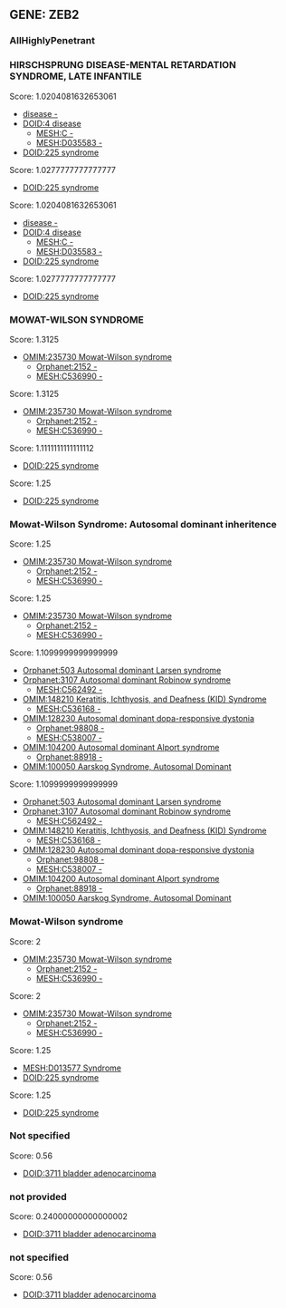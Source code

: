 
## GENE: ZEB2

### AllHighlyPenetrant

### HIRSCHSPRUNG DISEASE-MENTAL RETARDATION SYNDROME, LATE INFANTILE

Score: 1.0204081632653061

 * [disease -](http://beta.monarchinitiative.org/disease/disease)
 * [DOID:4 disease](http://beta.monarchinitiative.org/disease/DOID:4)
    * [MESH:C -](http://beta.monarchinitiative.org/disease/MESH:C)
    * [MESH:D035583 -](http://beta.monarchinitiative.org/disease/MESH:D035583)
 * [DOID:225 syndrome](http://beta.monarchinitiative.org/disease/DOID:225)

Score: 1.0277777777777777

 * [DOID:225 syndrome](http://beta.monarchinitiative.org/disease/DOID:225)

Score: 1.0204081632653061

 * [disease -](http://beta.monarchinitiative.org/disease/disease)
 * [DOID:4 disease](http://beta.monarchinitiative.org/disease/DOID:4)
    * [MESH:C -](http://beta.monarchinitiative.org/disease/MESH:C)
    * [MESH:D035583 -](http://beta.monarchinitiative.org/disease/MESH:D035583)
 * [DOID:225 syndrome](http://beta.monarchinitiative.org/disease/DOID:225)

Score: 1.0277777777777777

 * [DOID:225 syndrome](http://beta.monarchinitiative.org/disease/DOID:225)

### MOWAT-WILSON SYNDROME

Score: 1.3125

 * [OMIM:235730 Mowat-Wilson syndrome](http://beta.monarchinitiative.org/disease/OMIM:235730)
    * [Orphanet:2152 -](http://beta.monarchinitiative.org/disease/Orphanet:2152)
    * [MESH:C536990 -](http://beta.monarchinitiative.org/disease/MESH:C536990)

Score: 1.3125

 * [OMIM:235730 Mowat-Wilson syndrome](http://beta.monarchinitiative.org/disease/OMIM:235730)
    * [Orphanet:2152 -](http://beta.monarchinitiative.org/disease/Orphanet:2152)
    * [MESH:C536990 -](http://beta.monarchinitiative.org/disease/MESH:C536990)

Score: 1.1111111111111112

 * [DOID:225 syndrome](http://beta.monarchinitiative.org/disease/DOID:225)

Score: 1.25

 * [DOID:225 syndrome](http://beta.monarchinitiative.org/disease/DOID:225)

### Mowat-Wilson Syndrome: Autosomal dominant inheritence

Score: 1.25

 * [OMIM:235730 Mowat-Wilson syndrome](http://beta.monarchinitiative.org/disease/OMIM:235730)
    * [Orphanet:2152 -](http://beta.monarchinitiative.org/disease/Orphanet:2152)
    * [MESH:C536990 -](http://beta.monarchinitiative.org/disease/MESH:C536990)

Score: 1.25

 * [OMIM:235730 Mowat-Wilson syndrome](http://beta.monarchinitiative.org/disease/OMIM:235730)
    * [Orphanet:2152 -](http://beta.monarchinitiative.org/disease/Orphanet:2152)
    * [MESH:C536990 -](http://beta.monarchinitiative.org/disease/MESH:C536990)

Score: 1.1099999999999999

 * [Orphanet:503 Autosomal dominant Larsen syndrome](http://beta.monarchinitiative.org/disease/Orphanet:503)
 * [Orphanet:3107 Autosomal dominant Robinow syndrome](http://beta.monarchinitiative.org/disease/Orphanet:3107)
    * [MESH:C562492 -](http://beta.monarchinitiative.org/disease/MESH:C562492)
 * [OMIM:148210 Keratitis, Ichthyosis, and Deafness (KID) Syndrome](http://beta.monarchinitiative.org/disease/OMIM:148210)
    * [MESH:C536168 -](http://beta.monarchinitiative.org/disease/MESH:C536168)
 * [OMIM:128230 Autosomal dominant dopa-responsive dystonia](http://beta.monarchinitiative.org/disease/OMIM:128230)
    * [Orphanet:98808 -](http://beta.monarchinitiative.org/disease/Orphanet:98808)
    * [MESH:C538007 -](http://beta.monarchinitiative.org/disease/MESH:C538007)
 * [OMIM:104200 Autosomal dominant Alport syndrome](http://beta.monarchinitiative.org/disease/OMIM:104200)
    * [Orphanet:88918 -](http://beta.monarchinitiative.org/disease/Orphanet:88918)
 * [OMIM:100050 Aarskog Syndrome, Autosomal Dominant](http://beta.monarchinitiative.org/disease/OMIM:100050)

Score: 1.1099999999999999

 * [Orphanet:503 Autosomal dominant Larsen syndrome](http://beta.monarchinitiative.org/disease/Orphanet:503)
 * [Orphanet:3107 Autosomal dominant Robinow syndrome](http://beta.monarchinitiative.org/disease/Orphanet:3107)
    * [MESH:C562492 -](http://beta.monarchinitiative.org/disease/MESH:C562492)
 * [OMIM:148210 Keratitis, Ichthyosis, and Deafness (KID) Syndrome](http://beta.monarchinitiative.org/disease/OMIM:148210)
    * [MESH:C536168 -](http://beta.monarchinitiative.org/disease/MESH:C536168)
 * [OMIM:128230 Autosomal dominant dopa-responsive dystonia](http://beta.monarchinitiative.org/disease/OMIM:128230)
    * [Orphanet:98808 -](http://beta.monarchinitiative.org/disease/Orphanet:98808)
    * [MESH:C538007 -](http://beta.monarchinitiative.org/disease/MESH:C538007)
 * [OMIM:104200 Autosomal dominant Alport syndrome](http://beta.monarchinitiative.org/disease/OMIM:104200)
    * [Orphanet:88918 -](http://beta.monarchinitiative.org/disease/Orphanet:88918)
 * [OMIM:100050 Aarskog Syndrome, Autosomal Dominant](http://beta.monarchinitiative.org/disease/OMIM:100050)

### Mowat-Wilson syndrome

Score: 2

 * [OMIM:235730 Mowat-Wilson syndrome](http://beta.monarchinitiative.org/disease/OMIM:235730)
    * [Orphanet:2152 -](http://beta.monarchinitiative.org/disease/Orphanet:2152)
    * [MESH:C536990 -](http://beta.monarchinitiative.org/disease/MESH:C536990)

Score: 2

 * [OMIM:235730 Mowat-Wilson syndrome](http://beta.monarchinitiative.org/disease/OMIM:235730)
    * [Orphanet:2152 -](http://beta.monarchinitiative.org/disease/Orphanet:2152)
    * [MESH:C536990 -](http://beta.monarchinitiative.org/disease/MESH:C536990)

Score: 1.25

 * [MESH:D013577 Syndrome](http://beta.monarchinitiative.org/disease/MESH:D013577)
 * [DOID:225 syndrome](http://beta.monarchinitiative.org/disease/DOID:225)

Score: 1.25

 * [DOID:225 syndrome](http://beta.monarchinitiative.org/disease/DOID:225)

### Not specified

Score: 0.56

 * [DOID:3711 bladder adenocarcinoma](http://beta.monarchinitiative.org/disease/DOID:3711)

### not provided

Score: 0.24000000000000002

 * [DOID:3711 bladder adenocarcinoma](http://beta.monarchinitiative.org/disease/DOID:3711)

### not specified

Score: 0.56

 * [DOID:3711 bladder adenocarcinoma](http://beta.monarchinitiative.org/disease/DOID:3711)
